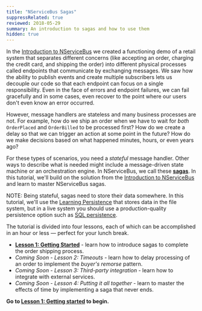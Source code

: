 ```yaml
---
title: "NServiceBus Sagas"
suppressRelated: true
reviewed: 2018-05-29
summary: An introduction to sagas and how to use them
hidden: true
---
```


In the [Introduction to NServiceBus](/tutorials/intro-to-nservicebus/) we created a functioning demo of a retail system that separates different concerns (like accepting an order, charging the credit card, and shipping the order) into different physical processes called endpoints that communicate by exchanging messages. We saw how the ability to publish events and create multiple subscribers lets us decouple our code so that each endpoint can focus on a single responsibility. Even in the face of errors and endpoint failures, we can fail gracefully and in some cases, even recover to the point where our users don't even know an error occurred.

However, message handlers are stateless and many business processes are not. For example, how do we ship an order when we have to wait for *both* `OrderPlaced` and `OrderBilled` to be processed first? How do we create a delay so that we can trigger an action at some point in the future? How do we make decisions based on what happened minutes, hours, or even years ago?

For these types of scenarios, you need a *stateful* message handler. Other ways to describe what is needed might include a message-driven state machine or an orchestration engine. In NServiceBus, we call these [**sagas**](/nservicebus/sagas/). In this tutorial, we'll build on the solution from the [Introduction to NServiceBus](/tutorials/intro-to-nservicebus/) and learn to master NServiceBus sagas.

NOTE: Being stateful, sagas need to store their data somewhere. In this tutorial, we'll use the [Learning Persistence](/persistence/learning/) that stores data in the file system, but in a live system you should use a production-quality persistence option such as [SQL persistence](/persistence/sql/).

The tutorial is divided into four lessons, each of which can be accomplished in an hour or less — perfect for your lunch break.

* [**Lesson 1: Getting Started**](1-getting-started/) - learn how to introduce sagas to complete the order shipping process.
* _Coming Soon - Lesson 2: Timeouts_ - learn how to delay processing of an order to implement the *buyer's remorse* pattern.
* _Coming Soon - Lesson 3: Third-party integration_ - learn how to integrate with external services.
* _Coming Soon - Lesson 4: Putting it all together_ - learn to master the effects of time by implementing a saga that never ends.

**Go to [Lesson 1: Getting started](1-getting-started/) to begin.**
